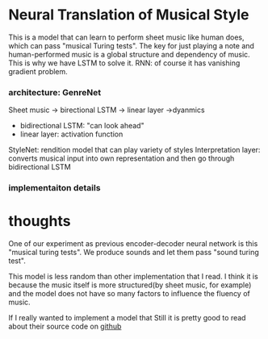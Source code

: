 # Neural Translation of Musical Style
This is a model that can learn to perform sheet music like human does, which can pass "musical Turing tests". The key for just playing a note and human-performed music is a global structure and dependency of music. 
This is why we have LSTM to solve it. RNN: of course it has vanishing gradient problem. 


### architecture: GenreNet
Sheet music -> birectional LSTM -> linear layer ->dyanmics 
* bidirectional LSTM: "can look ahead" 
* linear layer: activation function 

StyleNet: rendition model that can play variety of styles 
    Interpretation layer: converts musical input into own representation and then go through bidirectional LSTM

### implementaiton details 

# thoughts 
One of our experiment as previous encoder-decoder neural network is this "musical turing tests". We produce sounds and let them pass "sound turing test". 

This model is less random than other implementation that I read. I think it is because the music itself is more structured(by sheet music, for example) and the model does not have so many factors to influence the fluency of music.  

If I really wanted to implement a model that 
Still it is pretty good to read about their source code on 
[github](https://github.com/imalikshake/StyleNet)